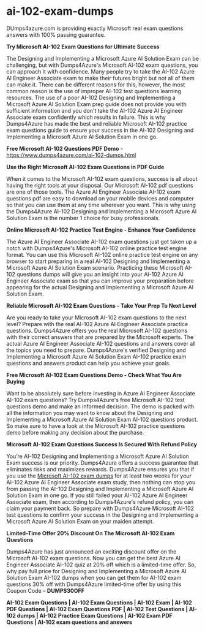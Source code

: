 # ai-102-exam-dumps
DUmps4azure.com is providing exactly Microsoft real exam questions answers with 100% passing guarantee.

**Try Microsoft AI-102 Exam Questions for Ultimate Success**

The Designing and Implementing a Microsoft Azure AI Solution Exam can be challenging, but with Dumps4Azure's Microsoft AI-102 exam questions, you can approach it with confidence. Many people try to take the AI-102 Azure AI Engineer Associate exam to make their futures bright but not all of them can make it. There can be different reasons for this, however, the most common reason is the use of improper AI-102 test questions learning resources. The use of a poor AI-102 Designing and Implementing a Microsoft Azure AI Solution Exam prep guide does not provide you with sufficient information and you don't take the AI-102 Azure AI Engineer Associate exam confidently which results in failure. This is why Dumps4Azure has made the best and reliable Microsoft AI-102 practice exam questions guide to ensure your success in the AI-102 Designing and Implementing a Microsoft Azure AI Solution Exam in one go.

**Free Microsoft AI-102 Questions PDF Demo** - https://www.dumps4azure.com/ai-102-dumps.html

**Use the Right Microsoft AI-102 Exam Questions in PDF Guide**

When it comes to the Microsoft AI-102 exam questions, success is all about having the right tools at your disposal. Our Microsoft AI-102 pdf questions are one of those tools. The Azure AI Engineer Associate AI-102 exam questions pdf are easy to download on your mobile devices and computer so that you can use them at any time wherever you want. This is why using the Dumps4Azure AI-102 Designing and Implementing a Microsoft Azure AI Solution Exam is the number 1 choice for busy professionals.

**Online Microsoft AI-102 Practice Test Engine - Enhance Your Confidence**

The Azure AI Engineer Associate AI-102 exam questions just got taken up a notch with Dumps4Azure's Microsoft AI-102 online practice test engine format. You can use this Microsoft AI-102 online practice test engine on any browser to start preparing in a real AI-102 Designing and Implementing a Microsoft Azure AI Solution Exam scenario. Practicing these Microsoft AI-102 questions dumps will give you an insight into your AI-102 Azure AI Engineer Associate exam so that you can improve your preparation before appearing for the actual Designing and Implementing a Microsoft Azure AI Solution Exam.

**Reliable Microsoft AI-102 Exam Questions - Take Your Prep To Next Level**

Are you ready to take your Microsoft AI-102 exam questions to the next level? Prepare with the real AI-102 Azure AI Engineer Associate practice questions. Dumps4Azure offers you the real Microsoft AI-102 questions with their correct answers that are prepared by the Microsoft experts. The actual Azure AI Engineer Associate AI-102 questions and answers cover all the topics you need to prepare. Dumps4Azure's verified Designing and Implementing a Microsoft Azure AI Solution Exam AI-102 practice exam questions and answers product can help you achieve your goals.

**Free Microsoft AI-102 Exam Questions Demo - Check What You Are Buying**

Want to be absolutely sure before investing in Azure AI Engineer Associate AI-102 exam questions? Try Dumps4Azure's free Microsoft AI-102 test questions demo and make an informed decision. The demo is packed with all the information you may want to know about the Designing and Implementing a Microsoft Azure AI Solution Exam AI-102 questions product. So make sure to have a look at the Microsoft AI-102 practice questions demo before making any decision about the purchase.

**Microsoft AI-102 Exam Questions Success Is Secured With Refund Policy**

You’re AI-102 Designing and Implementing a Microsoft Azure AI Solution Exam success is our priority. Dumps4Azure offers a success guarantee that eliminates risks and maximizes rewards. Dumps4Azure ensures you that if you use the [Microsoft AI-102 exam dumps]([https://www.dumps4azure.com/ai-102-dumps.html]) for at least two weeks for your AI-102 Azure AI Engineer Associate exam study, then nothing can stop you from passing the AI-102 Designing and Implementing a Microsoft Azure AI Solution Exam in one go. If you still failed your AI-102 Azure AI Engineer Associate exam, then according to Dumps4Azure's refund policy, you can claim your payment back. So prepare with Dumps4Azure Microsoft AI-102 test questions to confirm your success in the Designing and Implementing a Microsoft Azure AI Solution Exam on your maiden attempt.

**Limited-Time Offer 20% Discount On The Microsoft AI-102 Exam Questions**

Dumps4Azure has just announced an exciting discount offer on the Microsoft AI-102 exam questions. Now you can get the best Azure AI Engineer Associate AI-102 quiz at 20% off which is a limited-time offer. So, why pay full price for Designing and Implementing a Microsoft Azure AI Solution Exam AI-102 dumps when you can get them for AI-102 exam questions 30% off with Dumps4Azure limited-time offer by using this Coupon Code – **DUMPS30OFF**

**AI-102 Exam Questions | AI-102 Exam Questions | AI-102 Exam | AI-102 PDF Questions | AI-102 Exam Questions PDF | AI-102 Test Questions | AI-102 dumps | AI-102 Practice Exam Questions | AI-102 Exam PDF Questions | AI-102 exam questions and answers**
